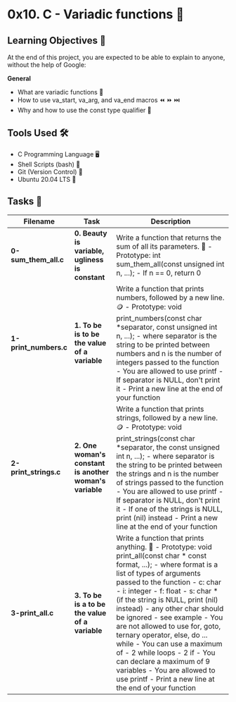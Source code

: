 # 0x10. C - Variadic functions 📁

## Learning Objectives 🧠

At the end of this project, you are expected to be able to explain to anyone, without the help of Google:

**General**
- What are variadic functions 📃
- How to use va_start, va_arg, and va_end macros ⏪ ⏩ ⏭️
- Why and how to use the const type qualifier 🔏

## Tools Used 🛠️

- C Programming Language 🖥️
- Shell Scripts (bash) 🐚
- Git (Version Control) 🌲
- Ubuntu 20.04 LTS 🐧

## Tasks 📃

| Filename | Task | Description |
|---|---|---|
| **0-sum_them_all.c** | **0. Beauty is variable, ugliness is constant** | Write a function that returns the sum of all its parameters. 🧮 - Prototype: int sum_them_all(const unsigned int n, ...); - If n == 0, return 0 |
| **1-print_numbers.c** | **1. To be is to be the value of a variable** | Write a function that prints numbers, followed by a new line. 🪙 - Prototype: void print_numbers(const char *separator, const unsigned int n, ...); - where separator is the string to be printed between numbers and n is the number of integers passed to the function - You are allowed to use printf - If separator is NULL, don't print it - Print a new line at the end of your function |
| **2-print_strings.c** | **2. One woman's constant is another woman's variable** | Write a function that prints strings, followed by a new line. 🪙 - Prototype: void print_strings(const char *separator, the const unsigned int n, ...); - where separator is the string to be printed between the strings and n is the number of strings passed to the function - You are allowed to use printf - If separator is NULL, don't print it - If one of the strings is NULL, print (nil) instead - Print a new line at the end of your function |
| **3-print_all.c** | **3. To be is a to be the value of a variable** | Write a function that prints anything. 📄 - Prototype: void print_all(const char * const format, ...); - where format is a list of types of arguments passed to the function - c: char - i: integer - f: float - s: char * (if the string is NULL, print (nil) instead) - any other char should be ignored - see example - You are not allowed to use for, goto, ternary operator, else, do ... while - You can use a maximum of - 2 while loops - 2 if - You can declare a maximum of 9 variables - You are allowed to use printf - Print a new line at the end of your function |
